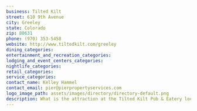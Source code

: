 ```yaml
---
business: Tilted Kilt
street: 610 9th Avenue
city: Greeley
state: Colorado
zip: 80631
phone: (970) 353-5458
website: http://www.tiltedkilt.com/greeley
dining_categories: 
entertainment_and_recreation_categories: 
lodging_and_event_centers_categories: 
nightlife_categories: 
retail_categories: 
service_categories: 
contact_name: Kelley Hammel
contact_email: pier@pierpropertyservices.com
logo_image_path: assets/images/directory/directory-default.png
description: What is the attraction at the Tilted Kilt Pub & Eatery located in Downtown Greeley? It is more than our 40 draft beers on tap. And more than our 40 HDTV's and our mouth watering menu. And even more than our amazing patio, horseshoe pits and putting green. Featuring world famous Kilt Girls, it's the Best Looking Sports Pub on the Planet. Come be our guest at the Tilted Kilt Pub & Eatery: A Cold Beer Never Looked So Good.
---
```

